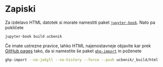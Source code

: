 # Zapiski

Za izdelavo HTML datotek si morate namestiti paket [`jupyter-book`](https://jupyterbook.org/). Nato pa pokličete

```bash
jupyter-book build ucbenik
```

Če imate ustrezne pravice, lahko HTML najenostavneje objavite kar prek [GitHub pages](https://pages.github.com) tako, da si namestite še paket [`ghp-import`](https://github.com/c-w/ghp-import) in poženete

```bash
ghp-import --no-jekyll --no-history --force --push ucbenik/_build/html
```
